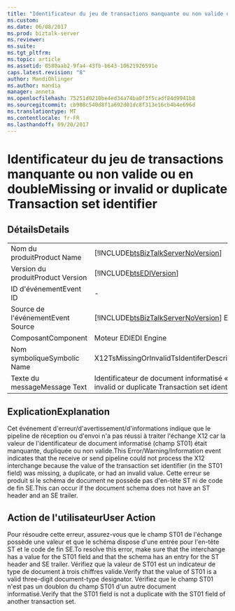 ```yaml
---
title: "Identificateur du jeu de transactions manquante ou non valide ou dupliquée | Documents Microsoft"
ms.custom: 
ms.date: 06/08/2017
ms.prod: biztalk-server
ms.reviewer: 
ms.suite: 
ms.tgt_pltfrm: 
ms.topic: article
ms.assetid: 8580aab2-9fa4-43fb-b643-10621926591e
caps.latest.revision: "8"
author: MandiOhlinger
ms.author: mandia
manager: anneta
ms.openlocfilehash: 75251d0210be4ed34a74ba0f3f5cadf84d9941b8
ms.sourcegitcommit: cb908c540d8f1a692d01dc8f313e16cb4b4e696d
ms.translationtype: MT
ms.contentlocale: fr-FR
ms.lasthandoff: 09/20/2017
---
```

# <a name="missing-or-invalid-or-duplicate-transaction-set-identifier"></a><span data-ttu-id="c8c95-102">Identificateur du jeu de transactions manquante ou non valide ou en double</span><span class="sxs-lookup"><span data-stu-id="c8c95-102">Missing or invalid or duplicate Transaction set identifier</span></span>
## <a name="details"></a><span data-ttu-id="c8c95-103">Détails</span><span class="sxs-lookup"><span data-stu-id="c8c95-103">Details</span></span>  
  
|||  
|-|-|  
|<span data-ttu-id="c8c95-104">Nom du produit</span><span class="sxs-lookup"><span data-stu-id="c8c95-104">Product Name</span></span>|[!INCLUDE[btsBizTalkServerNoVersion](../includes/btsbiztalkservernoversion-md.md)]|  
|<span data-ttu-id="c8c95-105">Version du produit</span><span class="sxs-lookup"><span data-stu-id="c8c95-105">Product Version</span></span>|[!INCLUDE[btsEDIVersion](../includes/btsediversion-md.md)]|  
|<span data-ttu-id="c8c95-106">ID d'événement</span><span class="sxs-lookup"><span data-stu-id="c8c95-106">Event ID</span></span>|-|  
|<span data-ttu-id="c8c95-107">Source de l'événement</span><span class="sxs-lookup"><span data-stu-id="c8c95-107">Event Source</span></span>|[!INCLUDE[btsBizTalkServerNoVersion](../includes/btsbiztalkservernoversion-md.md)]<span data-ttu-id="c8c95-108"> EDI</span><span class="sxs-lookup"><span data-stu-id="c8c95-108"> EDI</span></span>|  
|<span data-ttu-id="c8c95-109">Composant</span><span class="sxs-lookup"><span data-stu-id="c8c95-109">Component</span></span>|<span data-ttu-id="c8c95-110">Moteur EDI</span><span class="sxs-lookup"><span data-stu-id="c8c95-110">EDI Engine</span></span>|  
|<span data-ttu-id="c8c95-111">Nom symbolique</span><span class="sxs-lookup"><span data-stu-id="c8c95-111">Symbolic Name</span></span>|<span data-ttu-id="c8c95-112">X12TsMissingOrInvalidTsIdentiferDescription2</span><span class="sxs-lookup"><span data-stu-id="c8c95-112">X12TsMissingOrInvalidTsIdentiferDescription2</span></span>|  
|<span data-ttu-id="c8c95-113">Texte du message</span><span class="sxs-lookup"><span data-stu-id="c8c95-113">Message Text</span></span>|<span data-ttu-id="c8c95-114">Identificateur de document informatisé « {0} » manquant, non valide ou dupliqué</span><span class="sxs-lookup"><span data-stu-id="c8c95-114">Missing or invalid or duplicate Transaction set identifier '{0}'</span></span>|  
  
## <a name="explanation"></a><span data-ttu-id="c8c95-115">Explication</span><span class="sxs-lookup"><span data-stu-id="c8c95-115">Explanation</span></span>  
 <span data-ttu-id="c8c95-116">Cet événement d'erreur/d'avertissement/d'informations indique que le pipeline de réception ou d'envoi n'a pas réussi à traiter l'échange X12 car la valeur de l'identificateur de document informatisé (champ ST01) était manquante, dupliquée ou non valide.</span><span class="sxs-lookup"><span data-stu-id="c8c95-116">This Error/Warning/Information event indicates that the receive or send pipeline could not process the X12 interchange because the value of the transaction set identifier (in the ST01 field) was missing, a duplicate, or had an invalid value.</span></span> <span data-ttu-id="c8c95-117">Cette erreur se produit si le schéma de document ne possède pas d'en-tête ST ni de code de fin SE.</span><span class="sxs-lookup"><span data-stu-id="c8c95-117">This can occur if the document schema does not have an ST header and an SE trailer.</span></span>  
  
## <a name="user-action"></a><span data-ttu-id="c8c95-118">Action de l'utilisateur</span><span class="sxs-lookup"><span data-stu-id="c8c95-118">User Action</span></span>  
 <span data-ttu-id="c8c95-119">Pour résoudre cette erreur, assurez-vous que le champ ST01 de l'échange possède une valeur et que le schéma dispose d'une entrée pour l'en-tête ST et le code de fin SE.</span><span class="sxs-lookup"><span data-stu-id="c8c95-119">To resolve this error, make sure that the interchange has a value for the ST01 field and that the schema has an entry for the ST header and SE trailer.</span></span> <span data-ttu-id="c8c95-120">Vérifiez que la valeur de ST01 est un indicateur de type de document à trois chiffres valide.</span><span class="sxs-lookup"><span data-stu-id="c8c95-120">Verify that the value of ST01 is a valid three-digit document-type designator.</span></span> <span data-ttu-id="c8c95-121">Vérifiez que le champ ST01 n'est pas un doublon du champ ST01 d'un autre document informatisé.</span><span class="sxs-lookup"><span data-stu-id="c8c95-121">Verify that the ST01 field is not a duplicate with the ST01 field of another transaction set.</span></span>